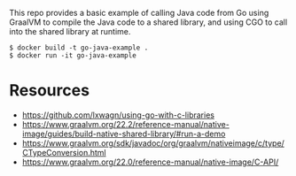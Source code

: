 This repo provides a basic example of calling Java code from Go using GraalVM to compile
the Java code to a shared library, and using CGO to call into the shared library at runtime.

```
$ docker build -t go-java-example . 
$ docker run -it go-java-example
```

# Resources

- https://github.com/lxwagn/using-go-with-c-libraries
- https://www.graalvm.org/22.2/reference-manual/native-image/guides/build-native-shared-library/#run-a-demo
- https://www.graalvm.org/sdk/javadoc/org/graalvm/nativeimage/c/type/CTypeConversion.html
- https://www.graalvm.org/22.0/reference-manual/native-image/C-API/
